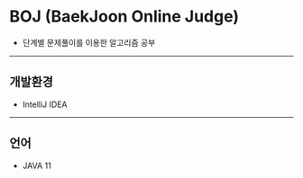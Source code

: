 # BOJ (BaekJoon Online Judge)

* 단계별 문제풀이를 이용한 알고리즘 공부
-------
개발환경
-------
* IntelliJ IDEA
-------
## 언어
* JAVA 11
